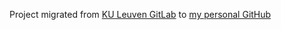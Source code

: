Project migrated from [KU Leuven GitLab](https://gitlab.kuleuven.be/u0131889/photon-diffusion-process) to [my personal GitHub](https://github.com/kaspermeerts/photon-diffusion-process)